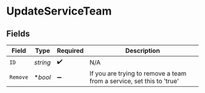 # UpdateServiceTeam


## Fields

| Field                                                                 | Type                                                                  | Required                                                              | Description                                                           |
| --------------------------------------------------------------------- | --------------------------------------------------------------------- | --------------------------------------------------------------------- | --------------------------------------------------------------------- |
| `ID`                                                                  | *string*                                                              | :heavy_check_mark:                                                    | N/A                                                                   |
| `Remove`                                                              | **bool*                                                               | :heavy_minus_sign:                                                    | If you are trying to remove a team from a service, set this to 'true' |